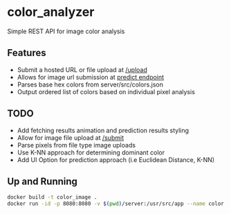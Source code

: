 # color_analyzer
Simple REST API for image color analysis

## Features
- Submit a hosted URL or file upload at [/upload](/upload)
- Allows for image url submission at [predict endpoint](/predict)
- Parses base hex colors from server/src/colors.json
- Output ordered list of colors based on individual pixel analysis

## TODO
- Add fetching results animation and prediction results styling
- Allow for image file upload at [/submit](/submit)
- Parse pixels from file type image uploads
- Use K-NN approach for determining dominant color
- Add UI Option for prediction approach (i.e Euclidean Distance, K-NN)

## Up and Running
```bash
docker build -t color_image .
docker run -id -p 8080:8080 -v $(pwd)/server:/usr/src/app --name color color_image cargo watch -x run
```

